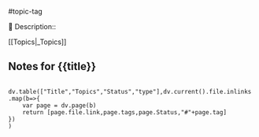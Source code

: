 #topic-tag

🔔 Description::

[[Topics|_Topics]]

## Notes for {{title}}

```dataviewjs

dv.table(["Title","Topics","Status","type"],dv.current().file.inlinks
.map(b=>{
    var page = dv.page(b)
    return [page.file.link,page.tags,page.Status,"#"+page.tag]
})
)

```




